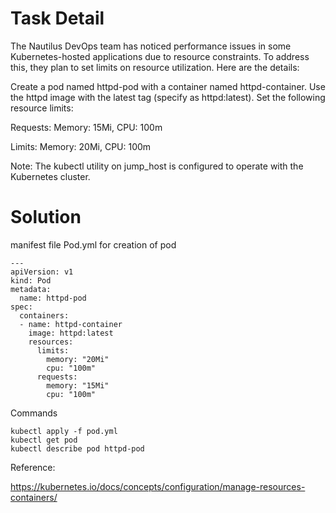 # Task Detail
The Nautilus DevOps team has noticed performance issues in some Kubernetes-hosted applications due to resource constraints. To address this, they plan to set limits on resource utilization. Here are the details:

Create a pod named httpd-pod with a container named httpd-container. Use the httpd image with the latest tag (specify as httpd:latest). Set the following resource limits:

Requests: Memory: 15Mi, CPU: 100m

Limits: Memory: 20Mi, CPU: 100m

Note: The kubectl utility on jump_host is configured to operate with the Kubernetes cluster.

# Solution

manifest file Pod.yml for creation of pod 
```
---
apiVersion: v1
kind: Pod
metadata:
  name: httpd-pod
spec:
  containers:
  - name: httpd-container
    image: httpd:latest
    resources:
      limits:
        memory: "20Mi"
        cpu: "100m"
      requests:
        memory: "15Mi"
        cpu: "100m"
```

Commands

```
kubectl apply -f pod.yml
kubectl get pod
kubectl describe pod httpd-pod
```

Reference:

https://kubernetes.io/docs/concepts/configuration/manage-resources-containers/
